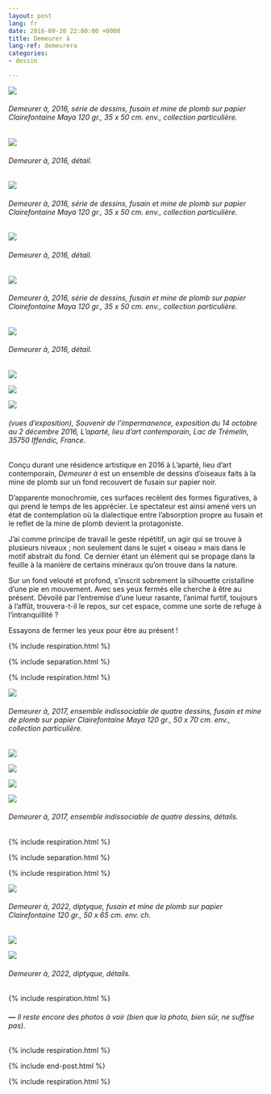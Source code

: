 ```yaml
---
layout: post
lang: fr
date: 2016-09-30 22:00:00 +0000
title: Demeurer à
lang-ref: demeurera
categories:
- dessin

---
```

![](/mepierdoparaver/imgs/demeurer-a-12-up.jpg)

###### _Demeurer à_, 2016, série de dessins, fusain et mine de plomb sur papier Clairefontaine Maya 120 gr., 35 x 50 cm. env., collection particulière.

![](/mepierdoparaver/imgs/demeurer-a-12d-up.jpg)

###### _Demeurer à_, 2016, détail.

![](/mepierdoparaver/imgs/demeurer-a-3-up.jpg)

###### _Demeurer à_, 2016, série de dessins, fusain et mine de plomb sur papier Clairefontaine Maya 120 gr., 35 x 50 cm. env., collection particulière.

![](/mepierdoparaver/imgs/demeurer-a-3d-up.jpg)

###### _Demeurer à_, 2016, détail.

![](/mepierdoparaver/imgs/demeurer-a-8-up.jpg)

###### _Demeurer à_, 2016, série de dessins, fusain et mine de plomb sur papier Clairefontaine Maya 120 gr., 35 x 50 cm. env., collection particulière.

![](/mepierdoparaver/imgs/demeurer-a-8d-up.jpg)

###### _Demeurer à_, 2016, détail.

![](/mepierdoparaver/imgs/demeurer-a-ins-2-up.jpg)

![](/mepierdoparaver/imgs/demeurer-a-ins-1-up.jpg)

![](/mepierdoparaver/imgs/demeurer-a-ins-3-up.jpg)

###### (vues d’exposition), _Souvenir de l’impermanence_, exposition du 14 octobre au 2 décembre 2016, L’aparté, lieu d’art contemporain, Lac de Trémelin, 35750 Iffendic, France.

Conçu durant une résidence artistique en 2016 à L’aparté, lieu d’art contemporain, _Demeurer à_ est un ensemble de dessins d’oiseaux faits à la mine de plomb sur un fond recouvert de fusain sur papier noir.

D’apparente monochromie, ces surfaces recèlent des formes figuratives, à qui prend le temps de les apprécier. Le spectateur est ainsi amené vers un état de contemplation où la dialectique entre l’absorption propre au fusain et le reflet de la mine de plomb devient la protagoniste.

J’ai comme principe de travail le geste répétitif, un agir qui se trouve à plusieurs niveaux ; non seulement dans le sujet « oiseau » mais dans le motif abstrait du fond. Ce dernier étant un élément qui se propage dans la feuille à la manière de certains minéraux qu’on trouve dans la nature.

Sur un fond velouté et profond, s’inscrit sobrement la silhouette cristalline d’une pie en mouvement. Avec ses yeux fermés elle cherche à être au présent. Dévoilé par l’entremise d’une lueur rasante, l’animal furtif, toujours à l’affût, trouvera-t-il le repos, sur cet espace, comme une sorte de refuge à l’intranquillité ?

Essayons de fermer les yeux pour être au présent !

{% include respiration.html %}

{% include separation.html %}

{% include respiration.html %}

![](/mepierdoparaver/imgs/carlos-bernal-barrera-demeurer-a-ensemble-indissociable-2017-up.jpg)

###### _Demeurer à_, 2017, ensemble indissociable de quatre dessins, fusain et mine de plomb sur papier Clairefontaine Maya 120 gr., 50 x 70 cm. env., collection particulière.

![](/mepierdoparaver/imgs/demeurer-ii-15-up.jpg)

![](/mepierdoparaver/imgs/demeurer-ii-14-up.jpg)

![](/mepierdoparaver/imgs/demeurer-ii-13-up.jpg)

![](/mepierdoparaver/imgs/demeurer-ii-16-up.jpg)

###### _Demeurer à_, 2017, ensemble indissociable de quatre dessins, détails.

{% include respiration.html %}

{% include separation.html %}

{% include respiration.html %}

![](/mepierdoparaver/imgs/carlos-bernal-barrera-demeurer-a-diptyque-2022-up.jpg)

###### _Demeurer à_, 2022, diptyque, fusain et mine de plomb sur papier Clairefontaine 120 gr., 50 x 65 cm. env. ch.

![](/mepierdoparaver/imgs/carlos-bernal-barrera-demeurer-a-diptyque-2022-det-2-up.jpg)

![](/mepierdoparaver/imgs/carlos-bernal-barrera-demeurer-a-diptyque-2022-det-1-up.jpg)

###### _Demeurer à_, 2022, diptyque, détails.

{% include respiration.html %}

###### **_—_** _Il reste encore des photos à voir (bien que la photo, bien sûr, ne suffise pas)._

{% include respiration.html %}

{% include end-post.html %}

{% include respiration.html %}